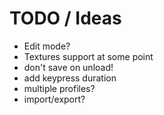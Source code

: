 # TODO / Ideas

- Edit mode? 
- Textures support at some point
- don't save on unload!
- add keypress duration
- multiple profiles?
- import/export?